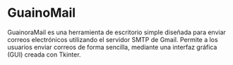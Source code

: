 # GuainoMail
GuainoraMail es una herramienta de escritorio simple diseñada para enviar correos electrónicos utilizando el servidor SMTP de Gmail. Permite a los usuarios enviar correos de forma sencilla, mediante una interfaz gráfica (GUI) creada con Tkinter. 
